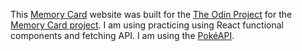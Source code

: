 This [Memory Card](https://jesscz.github.io/memory-card) website was built for the [The Odin Project](https://www.theodinproject.com/) for the [Memory Card project](https://www.theodinproject.com/lessons/node-path-javascript-memory-card). I am using practicing using React functional components and fetching API. I am using the [PokéAPI](https://pokeapi.co/).